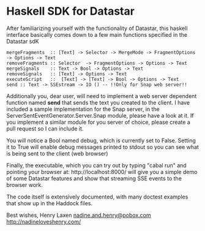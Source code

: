 # Haskell SDK for Datastar

After familiarizing yourself with the functionality of Datastar, this
haskell interface basically comes down to a few main functions
specified in the Datastar sdK

    mergeFragments  :: [Text] -> Selector -> MergeMode -> FragmentOptions -> Options -> Text
    removeFragments :: Selector  -> FragmentOptions -> Options -> Text
    mergeSignals    :: Text -> Bool -> Options -> Text
    removeSignals   :: [Text] -> Options -> Text
    executeScript   ::  [Text] -> [Text] -> Bool -> Options -> Text
    send :: Text -> SSEstream -> IO () -- !!Only for Snap web server!!

Additionally you, dear user, will need to implement a web server
dependent function named **send** that sends the text you created to
the client. I have included a sample implementation for the Snap
server, in the ServerSentEventGenerator.Server.Snap module, please
have a look at it.  If you implement a similar module for you server
of choice, please create a pull request so I can include it.

You will notice a Bool named debug, which is currently set to False.
Setting it to True will enable debug messages printed to stdout so
you can see what is being sent to the client (web browser)

Finally, the executable, which you can try out by typing "cabal run"
and pointing your browser at:
  http://localhost:8000/
will give you a simple demo of some Datastar features and show that
streaming SSE events to the browser work. 

The code itself is extensively documented, with many doctest examples
that show up in the Haddock files.

  Best wishes,
  Henry Laxen
  nadine.and.henry@pobox.com
  http://nadineloveshenry.com/
